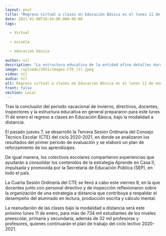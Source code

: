 ```yaml
---
layout: post
title: "Regreso virtual a clases en Educación Básica es el lunes 11 de enero"
date: 2021-01-08T18:54:00.000-06:00
tags:
  
  - Virtual
  
  - escuela
  
  - educación básica
  
author: nil
description: "La estructura educativa de la entidad afina detalles durante la Tercera y Cuarta sesión del Consejo Técnico Escolar del ciclo 2020-2021"
image: /uploads/2021/images-CTE_(2).jpeg
video: nil
audio: nil
alt: Regreso virtual a clases en Educación Básica es el lunes 11 de enero
front: false
section: Local
---
```


Tras la conclusión del periodo vacacional de invierno, directivos, docentes, inspectores y la estructura educativa en general prepararon para este lunes 11 de enero el regreso a clases en Educación Básica, bajo la modalidad a distancia.

El pasado jueves 7, se desarrolló la Tercera Sesión Ordinaria del Consejo Técnico Escolar (CTE) del ciclo 2020-2021, en donde se analizaron los resultados del primer periodo de evaluación y se elaboró un plan de reforzamiento de los aprendizajes.

De igual manera, los colectivos escolares compartieron experiencias que ayudarán a consolidar los contenidos de la estrategia Aprende en Casa II, impulsada y promovida por la Secretaría de Educación Pública (SEP), en todo el país.

La Cuarta Sesión Ordinaria del CTE se llevó a cabo este viernes 8, en la que docentes junto con personal directivo y de inspección reflexionaron sobre la organización de una estrategia a distancia que contribuya a respaldar el desempeño del alumnado en lectura, producción escrita y cálculo mental.

La reanudación de las clases bajo la modalidad a distancia será este próximo lunes 11 de enero, para más de 734 mil estudiantes de los niveles preescolar, primaria y secundaria, además de 32 mil profesoras y profesores, quienes continuarán el plan de trabajo del ciclo lectivo 2020-2021.